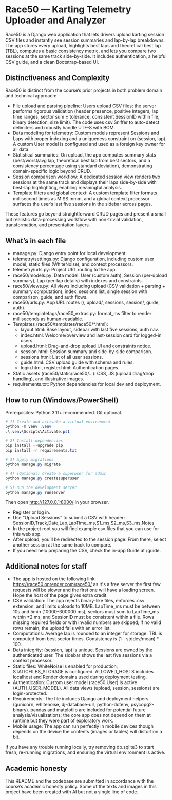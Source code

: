 # Race50 — Karting Telemetry Uploader and Analyzer

Race50 is a Django web application that lets drivers upload karting session CSV files and instantly see session summaries and lap-by-lap breakdowns. The app stores every upload, highlights best laps and theoretical best lap (TBL), computes a basic consistency metric, and lets you compare two sessions at the same track side-by-side. It includes authentication, a helpful CSV guide, and a clean Bootstrap-based UI.

## Distinctiveness and Complexity

Race50 is distinct from the course’s prior projects in both problem domain and technical approach:

- File upload and parsing pipeline: Users upload CSV files; the server performs rigorous validation (header presence, positive integers, lap time ranges, sector sum ± tolerance, consistent SessionID within file, binary detection, size limit). The code uses csv.Sniffer to auto-detect delimiters and robustly handle UTF-8 with BOM.
- Data modeling for telemetry: Custom models represent Sessions and Laps with proper indexing and a uniqueness constraint on (session, lap). A custom User model is configured and used as a foreign key owner for all data.
- Statistical summaries: On upload, the app computes summary stats (best/worst/avg lap, theoretical best lap from best sectors, and a consistency percentage using standard deviation), demonstrating domain-specific logic beyond CRUD.
- Session comparison workflow: A dedicated session view renders two sessions at the same track and displays their laps side-by-side with best-lap highlighting, enabling meaningful analysis.
- Template filters and global context: A custom template filter formats millisecond times as M:SS.mmm, and a global context processor surfaces the user’s last five sessions in the sidebar across pages.

These features go beyond straightforward CRUD pages and present a small but realistic data-processing workflow with non-trivial validation, transformation, and presentation layers.

## What’s in each file

- manage.py: Django entry point for local development.
- telemetry/settings.py: Django configuration, including custom user model, static files (WhiteNoise), and context processors.
- telemetry/urls.py: Project URL routing to the app.
- race50/models.py: Data model: User (custom auth), Session (per-upload summary), Lap (per-lap details) with indexes and constraints.
- race50/views.py: All views including upload (CSV validation + parsing + summary computation), index, sessions list, single session with comparison, guide, and auth flows.
- race50/urls.py: App URL routes (/, upload/, sessions, session/<id>, guide, auth).
- race50/templatetags/race50_extras.py: format_ms filter to render milliseconds as human-readable.
- Templates (race50/templates/race50/*.html):
  - layout.html: Base layout, sidebar with last five sessions, auth nav.
  - index.html: Welcome/overview and last-session card for logged-in users.
  - upload.html: Drag-and-drop upload UI and constraints notice.
  - session.html: Session summary and side-by-side comparison.
  - sessions.html: List of all user sessions.
  - guide.html: CSV upload guide with schema and rules.
  - login.html, register.html: Authentication pages.
- Static assets (race50/static/race50/...): CSS, JS (upload drag/drop handling), and illustrative images.
- requirements.txt: Python dependencies for local dev and deployment.

## How to run (Windows/PowerShell)

Prerequisites: Python 3.11+ recommended. Git optional.

```powershell
# 1) Create and activate a virtual environment
python -m venv .venv
.\.venv\Scripts\Activate.ps1

# 2) Install dependencies
pip install --upgrade pip
pip install -r requirements.txt

# 3) Apply migrations
python manage.py migrate

# 4) (Optional) Create a superuser for admin
python manage.py createsuperuser

# 5) Run the development server
python manage.py runserver
```

Then open http://127.0.0.1:8000/ in your browser.

- Register or log in.
- Use “Upload Sessions” to submit a CSV with header:
  SessionID,Track,Date,Lap,LapTime_ms,S1_ms,S2_ms,S3_ms,Notes
- In the project root you will find example csv files that you can use for this web app.
- After upload, you’ll be redirected to the session page. From there, select another session at the same track to compare.
- If you need help preparing the CSV, check the in-app Guide at /guide.

## Additional notes for staff

- The app is hosted on the following link: https://race50.onrender.com/race50/ as it's a free server the first few requests will be slower and the first one will have a loading screen. Hope the host of the page gives extra credit.
- CSV validation: The app rejects binary-like files, enforces .csv extension, and limits uploads to 10MB. LapTime_ms must be between 10s and 5min (10000–300000 ms), sectors must sum to LapTime_ms within ±2 ms, and SessionID must be consistent within a file. Rows missing required fields or with invalid numbers are skipped; if no valid rows remain, the upload fails with an error list.
- Computations: Average lap is rounded to an integer for storage. TBL is computed from best sector times. Consistency is (1 - stddev/mean) * 100.
- Data integrity: (session, lap) is unique. Sessions are owned by the authenticated user. The sidebar shows the last five sessions via a context processor.
- Static files: WhiteNoise is enabled for production; STATICFILES_STORAGE is configured. ALLOWED_HOSTS includes localhost and Render domains used during deployment testing.
- Authentication: Custom user model (race50.User) is active (AUTH_USER_MODEL). All data views (upload, session, sessions) are login-protected.
- Requirements: The file includes Django and deployment helpers (gunicorn, whitenoise, dj-database-url, python-dotenv, psycopg2-binary). pandas and matplotlib are included for potential future analysis/visualizations; the core app does not depend on them at runtime but they were part of exploratory work.
- Mobile usage: The app can run perfectly in mobile devices though depends on the device the contents (images or tables) will distortion a bit.

If you have any trouble running locally, try removing db.sqlite3 to start fresh, re-running migrations, and ensuring the virtual environment is active.

## Academic honesty

This README and the codebase are submitted in accordance with the course’s academic honesty policy. Some of the texts and images in this project have been created with AI but not a single line of code.
